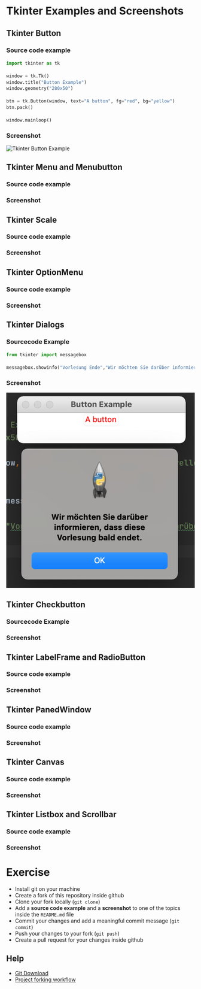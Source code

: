 # Tkinter Examples and Screenshots

## Tkinter Button

### Source code example

```python
import tkinter as tk

window = tk.Tk()
window.title("Button Example")
window.geometry("280x50")

btn = tk.Button(window, text="A button", fg="red", bg="yellow")
btn.pack()

window.mainloop()

```

### Screenshot
![Tkinter Button Example](tkinter_button.png "Tkinter Button Example")


## Tkinter Menu and Menubutton

### Source code example

### Screenshot


## Tkinter Scale

### Source code example

### Screenshot


## Tkinter OptionMenu

### Source code example

### Screenshot


## Tkinter Dialogs

### Sourcecode Example
```python
from tkinter import messagebox

messagebox.showinfo("Vorlesung Ende","Wir möchten Sie darüber informieren, dass diese Vorlesung bald endet.")

```

### Screenshot
![Dialog Screenshot](dialog.png "Dialog Screenshot")

## Tkinter Checkbutton

### Sourcecode Example

### Screenshot


## Tkinter LabelFrame and RadioButton

### Source code example

### Screenshot


## Tkinter PanedWindow

### Source code example

### Screenshot


## Tkinter Canvas

### Source code example

### Screenshot


## Tkinter Listbox and Scrollbar

### Source code example

### Screenshot


# Exercise
 - Install git on your machine
 - Create a fork of this repository inside github
 - Clone your fork locally (`git clone`)
 - Add a **source code example** and a **screenshot** to one of the topics inside the `README.md` file
 - Commit your changes and add a meaningful commit message (`git commit`)
 - Push your changes to your fork (`git push`)
 - Create a pull request for your changes inside github
 
## Help
 - [Git Download](https://git-scm.com/downloads)
 - [Project forking workflow](https://guides.github.com/activities/forking/)

